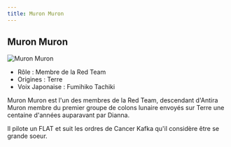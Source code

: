 ```yaml
---
title: Muron Muron
---
```


Muron Muron
-----------


![Muron Muron](/images/stories/saga/turnagundam/persos/redteam/muron.jpg)
* Rôle : Membre de la Red Team
* Origines : Terre
* Voix Japonaise : Fumihiko Tachiki



Muron Muron est l'un des membres de la Red Team, descendant d'Antira Muron membre du premier groupe de colons lunaire envoyés sur Terre une centaine d'années auparavant par Dianna.   

  

 Il pilote un FLAT et suit les ordres de Cancer Kafka qu'il considère être se grande soeur.